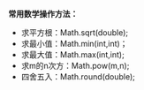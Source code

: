 **常用数学操作方法：**  

* 求平方根：Math.sqrt(double);
* 求最小值：Math.min(int,int)；
* 求最大值：Math.max(int,int);
* 求m的n次方：Math.pow(m,n);
* 四舍五入：Math.round(double);